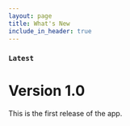 ```yaml
---
layout: page
title: What's New
include_in_header: true
---
```




### `Latest`
# **Version 1.0**
This is the first release of the app. 
